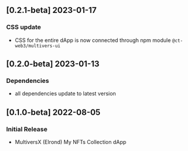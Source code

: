 ## [0.2.1-beta] 2023-01-17

### CSS update

- CSS for the entire dApp is now connected through npm module `@ct-web3/multivers-ui`

## [0.2.0-beta] 2023-01-13

### Dependencies

- all dependencies update to latest version

## [0.1.0-beta] 2022-08-05

### Initial Release

- MultiversX (Elrond) My NFTs Collection dApp
